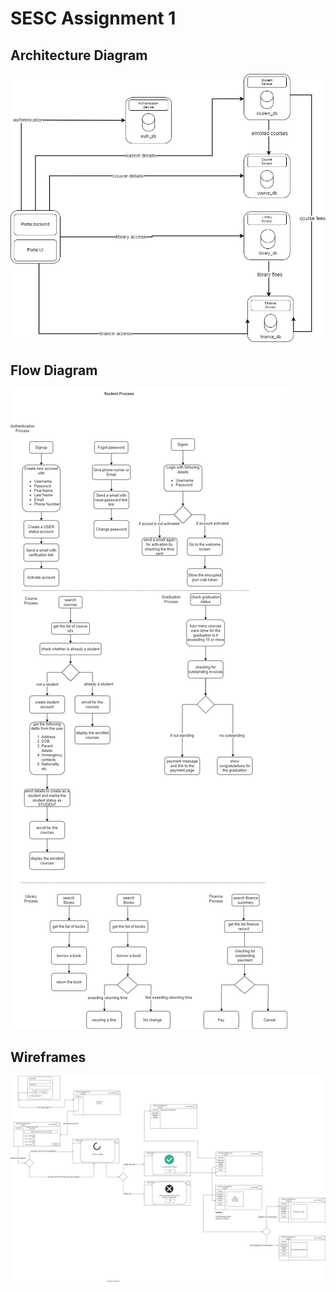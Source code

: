 # SESC Assignment 1

## Architecture Diagram
![alt text](https://github.com/NishadiGunasinghe/Assignment1/blob/main/diagrams/architecture-component-diagram.jpg)

## Flow Diagram
![alt text](https://github.com/NishadiGunasinghe/Assignment1/blob/main/diagrams/Flow%20diagram.jpg)

## Wireframes
![alt text](https://github.com/NishadiGunasinghe/Assignment1/blob/main/diagrams/Wireframe.jpg)
